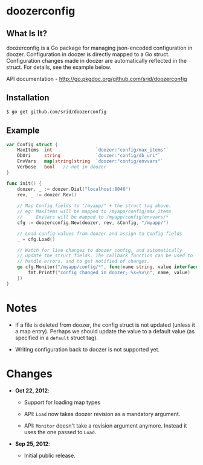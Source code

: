 # doozerconfig

## What Is It?

doozerconfig is a Go package for managing json-encoded configuration in doozer. Configuration in doozer is directly mapped to a Go struct. Configuration changes made in doozer are automatically reflected in the struct. For details, see the example below.

API documentation - http://go.pkgdoc.org/github.com/srid/doozerconfig

## Installation

```bash
$ go get github.com/srid/doozerconfig
```

## Example

```Go
var Config struct {
    MaxItems  int                `doozer:"config/max_items"`
    DbUri     string             `doozer:"config/db_uri"`
    EnvVars   map[string]string  `doozer:"config/envvars"`
    Verbose   bool   // not in doozer
}

func init() {
    doozer, _ := doozer.Dial("localhost:8046")
    rev, _ := doozer.Rev()
    
    // Map Config fields to "/myapp/" + the struct tag above.
    // eg: MaxItems will be mapped to /myapp/config/max_items
    //     EnvVars will be mapped to /myapp/config/envvars/*
    cfg := doozerconfig.New(doozer, rev, &Config, "/myapp/")

    // Load config values from doozer and assign to Config fields
    _ = cfg.Load()  

    // Watch for live changes to doozer config, and automatically
    // update the struct fields. The callback function can be used to
    // handle errors, and to get notified of changes.
    go cfg.Monitor("/myapp/config/*", func(name string, value interface{}, err error) {
        fmt.Printf("config changed in doozer; %s=%v\n", name, value)            
    })
}
```

# Notes

- If a file is deleted from doozer, the config struct is not updated
  (unless it a map entry). Perhaps we should update the value to a
  default value (as specified in a `default` struct tag).

- Writing configuration back to doozer is not supported yet.

# Changes

- **Oct 22, 2012**:

  - Support for loading map types

  - API: `Load` now takes doozer revision as a mandatory argument.

  - API: `Monitor` doesn't take a revision argument anymore. Instead
    it uses the one passed to `Load`.

- **Sep 25, 2012**:

  - Initial public release.
  